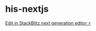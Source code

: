 # his-nextjs

[Edit in StackBlitz next generation editor ⚡️](https://stackblitz.com/~/github.com/beansxdeveloper/his-nextjs)